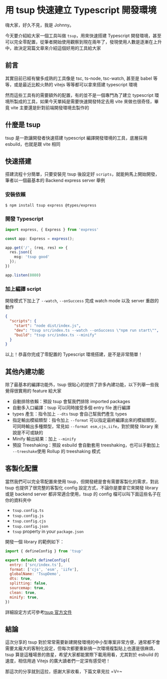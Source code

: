 # 用 tsup 快速建立 Typescript 開發環境

<SocialBlock hashtags="typescript,tsup,esbuild" />

嗨大家，好久不見，我是 Johnny。

今天要介紹給大家一個工具叫做 `tsup`，用來快速搭建 Typescript 開發環境，甚至可以完全零配置，從筆者開始使用觀察到現在兩年了，發現使用人數是逐漸在上升中，故決定寫篇文章來介紹這個好用的工具給大家


## 前言
其實目前已經有蠻多成熟的工具像是 tsc, ts-node, tsc-watch, 甚至是 babel 等等，或是最近比較火熱的 vitejs 等等都可以拿來搭建 typescript 環境

然而這些工具有的需要額外的配置，有的並不是一個專門為了建立 typescript 環境所製成的工具，如果今天單純是需要快速開發特定去用 vite 來做也很奇怪，畢竟 vite 主要還是針對前端開發環境去製作的

## 什麼是 tsup
tsup 是一款讓開發者快速搭建 typescript 編譯開發環境的工具，底層採用 esbuild，也就是跟 vite 相同


## 快速搭建
搭建流程十分簡單，只要安裝完 tsup 後設定好 `scripts`，就能夠馬上開始開發，筆者以一個最基本的 Backend express server 舉例

### 安裝依賴
```bash
$ npm install tsup express @types/express
```

### 開發 Typescript
```ts
import express, { Express } from 'express'

const app: Express = express();

app.get('/', (req, res) => {
  res.json({
    msg: 'tsup good'
  });
})

app.listen(8080)
```

### 加上編譯 script
開發模式下加上了 `--watch`, `--onSuccess` 完成 watch mode 以及 server 重啟的動作
```json
{
  "scripts": {
    "start": "node dist/index.js",
    "dev": "tsup src/index.ts --watch --onSuccess \"npm run start\"",
    "build": "tsup src/index.ts --minify"
  }
}
```

以上！恭喜你完成了零配置的 Typescript 環境搭建，是不是非常簡單！


## 其他內建功能
除了最基本的編譯功能外，tsup 很貼心的提供了許多內建功能，以下列舉一些我覺得很實用的 feature 給大家

- 自動排除依賴：預設 tsup 會幫我們排除 imported packages
- 自動多入口編譯：tsup 可以同時接受多個 entry file 進行編譯
- types 產生：指令加上 `--dts` tsup 會自己幫我們產生 types
- 指定輸出模組類型：指令加上 `--format` 可以指定最終編譯出來的模組類型，可同時輸出多種類型，常見如 `--format esm,cjs,iife`，對於開發 library 來說是不可或缺的
- Minify 輸出結果：加上 `--minify`
- 預設 Treeshaking：預設 esbuild 會自動套用 treeshaking，也可以手動加上 `--treeshake`使用 Rollup 的 treeshaking 模式


## 客製化配置
當然我們可以完全零配置來使用 tsup，但開發總是會有需要客製化的需求，對此 tsup 也提供了很完整的客製化 config 設定方式，不論你是要拿它來開發 library或是 backend server 都非常適合使用，tsup 的 config 檔可以叫下面這些名子在你的資料夾中
- `tsup.config.ts`
- `tsup.config.js`
- `tsup.config.cjs`
- `tsup.config.json`
- `tsup` property in your `package.json`

開發一個 library 的範例如下：
```js
import { defineConfig } from 'tsup'

export default defineConfig({
  entry: ['src/index.ts'],
  format: ['cjs', 'esm', 'iife'],
  globalName: 'TsupDemo',
  dts: true,
  splitting: false,
  sourcemap: true,
  clean: true,
  minify: true,
})
```

詳細設定方式可參考[tsup 官方文件](https://tsup.egoist.dev/#typescript--javascript)

<SocialBlock hashtags="typescript,tsup,esbuild" />


## 結論
這次分享的 tsup 對於常常需要新建開發環境的中小型專案非常方便，通常都不會需要太龐大的客制化設定，但每次都要重新搞一次環境複製貼上也還是很麻煩，tsup 算是這種場景的救星，希望大家都能實際下載用用看，尤其對於 esbuild 的速度，相信用過 Vitejs 的廣大讀者們一定深有感受吧！

那這次的分享就到這拉，感謝大家收看，下篇文章見拉 =V=~

